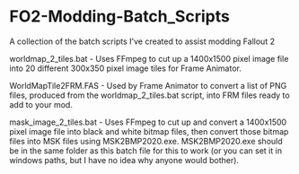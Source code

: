 # FO2-Modding-Batch_Scripts
A collection of the batch scripts I've created to assist modding Fallout 2

worldmap_2_tiles.bat - Uses FFmpeg to cut up a 1400x1500 pixel image file 
                       into 20 different 300x350 pixel image tiles for
                       Frame Animator.

WorldMapTile2FRM.FAS - Used by Frame Animator to convert a list of PNG 
                       files, produced from the worldmap_2_tiles.bat
                       script, into FRM files ready to add to your mod.
                      
mask_image_2_tiles.bat - Uses FFmpeg to cut up and convert a 1400x1500 pixel 
                       image file into black and white bitmap files, then
                       convert those bitmap files into MSK files using
                       MSK2BMP2020.exe.  MSK2BMP2020.exe should be in the
                       same folder as this batch file for this to work
                       (or you can set it in windows paths, but I have no
                       idea why anyone would bother).

